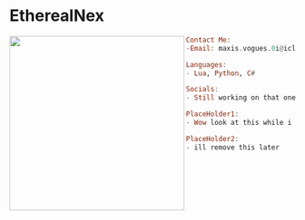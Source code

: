 # EtherealNex

<img align="left" src="https://github.com/EtherealNex.png" width="308" />



```haskell
Contact Me:
-Email: maxis.vogues.0i@icloud.com

Languages:
- Lua, Python, C#

Socials:
- Still working on that one

PlaceHolder1:
- Wow look at this while i figure this all out

PlaceHolder2:
- ill remove this later

```
